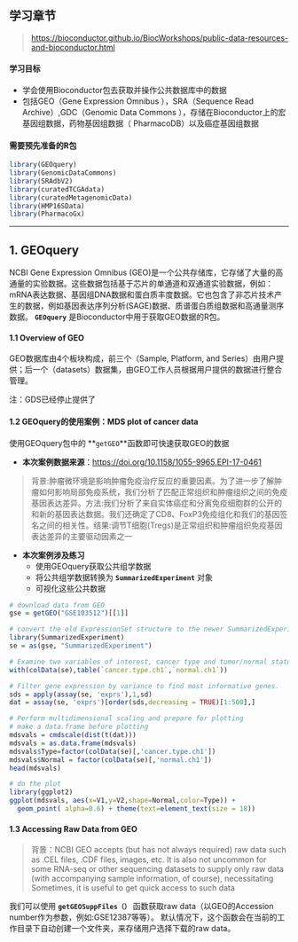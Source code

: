 ## 学习章节
> https://bioconductor.github.io/BiocWorkshops/public-data-resources-and-bioconductor.html


#### 学习目标
+ 学会使用Bioconductor包去获取并操作公共数据库中的数据
+ 包括GEO（Gene Expression Omnibus ），SRA（Sequence Read Archive）,GDC（Genomic Data Commons ），存储在Bioconductor上的宏基因组数据，药物基因组数据（ PharmacoDB）以及癌症基因组数据

#### 需要预先准备的R包
```r
library(GEOquery)
library(GenomicDataCommons)
library(SRAdbV2)
library(curatedTCGAdata)
library(curatedMetagenomicData)
library(HMP16SData)
library(PharmacoGx)
``` 

---

## 1. GEOquery
NCBI Gene Expression Omnibus (GEO)是一个公共存储库，它存储了大量的高通量的实验数据。这些数据包括基于芯片的单通道和双通道实验数据，例如：mRNA表达数据、基因组DNA数据和蛋白质丰度数据。它也包含了非芯片技术产生的数据，例如基因表达序列分析(SAGE)数据、质谱蛋白质组数据和高通量测序数据。 **`GEOquery`** 是Bioconductor中用于获取GEO数据的R包。

#### 1.1 Overview of GEO
GEO数据库由4个板块构成，前三个（Sample, Platform, and Series）由用户提供；后一个（datasets）数据集，由GEO工作人员根据用户提供的数据进行整合管理。

注：GDS已经停止提供了

#### 1.2 GEOquery的使用案例：MDS plot of cancer data
使用GEOquery包中的 **`getGEO`**函数即可快速获取GEO的数据
+ **本次案例数据来源**：https://doi.org/10.1158/1055-9965.EPI-17-0461
> 背景:肿瘤微环境是影响肿瘤免疫治疗反应的重要因素。为了进一步了解肿瘤如何影响局部免疫系统，我们分析了匹配正常组织和肿瘤组织之间的免疫基因表达差异。方法:我们分析了来自实体癌症和分离免疫细胞群的公开的和新的基因表达数据。我们还确定了CD8、FoxP3免疫组化和我们的基因签名之间的相关性。结果:调节T细胞(Tregs)是正常组织和肿瘤组织免疫基因表达差异的主要驱动因素之一
+ **本次案例涉及练习**
  + 使用GEOquery获取公共组学数据
  + 将公共组学数据转换为 **`SummarizedExperiment`** 对象
  + 可视化这些公共数据

```r
# download data from GEO
gse = getGEO("GSE103512")[[1]]

# convert the old ExpressionSet structure to the newer SummarizedExperiment
library(SummarizedExperiment)
se = as(gse, "SummarizedExperiment")

# Examine two variables of interest, cancer type and tumor/normal status.
with(colData(se),table(`cancer.type.ch1`,`normal.ch1`))

# Filter gene expression by variance to find most informative genes.
sds = apply(assay(se, 'exprs'),1,sd)
dat = assay(se, 'exprs')[order(sds,decreasing = TRUE)[1:500],]

# Perform multidimensional scaling and prepare for plotting
# make a data.frame before plotting
mdsvals = cmdscale(dist(t(dat)))
mdsvals = as.data.frame(mdsvals)
mdsvals$Type=factor(colData(se)[,'cancer.type.ch1'])
mdsvals$Normal = factor(colData(se)[,'normal.ch1'])
head(mdsvals)

# do the plot
library(ggplot2)
ggplot(mdsvals, aes(x=V1,y=V2,shape=Normal,color=Type)) + 
  geom_point( alpha=0.6) + theme(text=element_text(size = 18))
```

#### 1.3 Accessing Raw Data from GEO
> 背景：NCBI GEO accepts (but has not always required) raw data such as .CEL files, .CDF files, images, etc. It is also not uncommon for some RNA-seq or other sequencing datasets to supply only raw data (with accompanying sample information, of course), necessitating Sometimes, it is useful to get quick access to such data

我们可以使用 **`getGEOSuppFiles（）`** 函数获取raw data（以GEO的Accession number作为参数，例如:GSE12387等等）。 默认情况下，这个函数会在当前的工作目录下自动创建一个文件夹，来存储用户选择下载的raw data。









